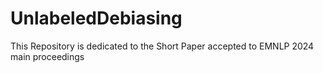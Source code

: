 # UnlabeledDebiasing
This Repository is dedicated to the Short Paper accepted to EMNLP 2024 main proceedings
